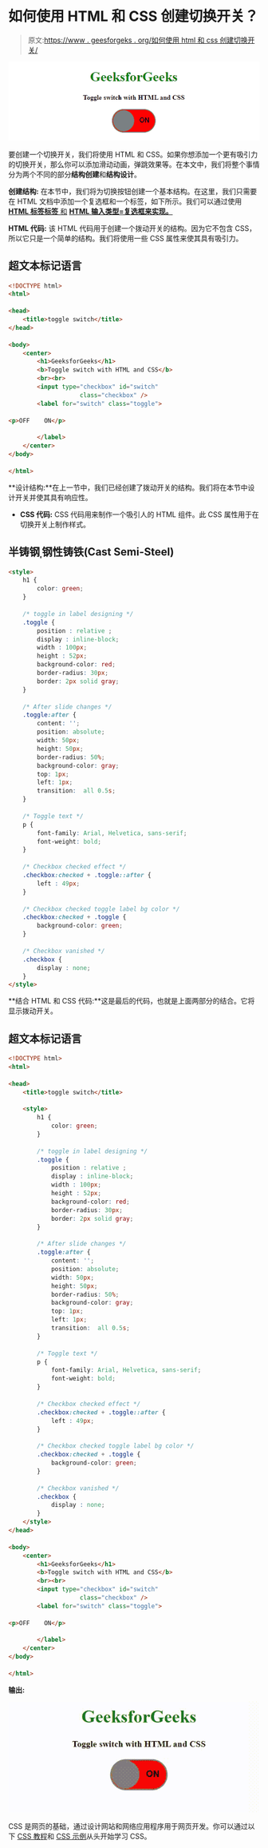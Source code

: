 # 如何使用 HTML 和 CSS 创建切换开关？

> 原文:[https://www . geesforgeks . org/如何使用 html 和 css 创建切换开关/](https://www.geeksforgeeks.org/how-to-create-toggle-switch-by-using-html-and-css/)

![Toggle Switch](img/3c928b0ebf0f8eca2d077636c78b5ee5.png)

要创建一个切换开关，我们将使用 HTML 和 CSS。如果你想添加一个更有吸引力的切换开关，那么你可以添加滑动动画，弹跳效果等。在本文中，我们将整个事情分为两个不同的部分**结构创建**和**结构设计**。

**创建结构:** 在本节中，我们将为切换按钮创建一个基本结构。在这里，我们只需要在 HTML 文档中添加一个复选框和一个标签，如下所示。我们可以通过使用 [**HTML 标签标签** 和](https://www.geeksforgeeks.org/html-label-tag/) [**HTML 输入类型=复选框来实现。**](https://www.geeksforgeeks.org/html-input-typecheckbox/)

**HTML 代码:** 该 HTML 代码用于创建一个拨动开关的结构。因为它不包含 CSS，所以它只是一个简单的结构。我们将使用一些 CSS 属性来使其具有吸引力。

## 超文本标记语言

```html
<!DOCTYPE html>
<html>

<head>
    <title>toggle switch</title>
</head>

<body>
    <center>
        <h1>GeeksforGeeks</h1>
        <b>Toggle switch with HTML and CSS</b>
        <br><br>
        <input type="checkbox" id="switch"
                    class="checkbox" />
        <label for="switch" class="toggle">

<p>OFF    ON</p>

        </label>
    </center>
</body>

</html>
```

**设计结构:**在上一节中，我们已经创建了拨动开关的结构。我们将在本节中设计开关并使其具有响应性。

*   **CSS 代码:** CSS 代码用来制作一个吸引人的 HTML 组件。此 CSS 属性用于在切换开关上制作样式。

## 半铸钢ˌ钢性铸铁(Cast Semi-Steel)

```html
<style>
    h1 {
        color: green;
    }

    /* toggle in label designing */
    .toggle {
        position : relative ;
        display : inline-block;
        width : 100px;
        height : 52px;
        background-color: red;
        border-radius: 30px;
        border: 2px solid gray;
    }

    /* After slide changes */
    .toggle:after {
        content: '';
        position: absolute;
        width: 50px;
        height: 50px;
        border-radius: 50%;
        background-color: gray;
        top: 1px; 
        left: 1px;
        transition:  all 0.5s;
    }

    /* Toggle text */
    p {
        font-family: Arial, Helvetica, sans-serif;
        font-weight: bold;
    }

    /* Checkbox checked effect */
    .checkbox:checked + .toggle::after {
        left : 49px; 
    }

    /* Checkbox checked toggle label bg color */
    .checkbox:checked + .toggle {
        background-color: green;
    }

    /* Checkbox vanished */
    .checkbox { 
        display : none;
    }
</style>
```

**结合 HTML 和 CSS 代码:**这是最后的代码，也就是上面两部分的结合。它将显示拨动开关。

## 超文本标记语言

```html
<!DOCTYPE html>
<html>

<head>
    <title>toggle switch</title>

    <style>
        h1 {
            color: green;
        }

        /* toggle in label designing */
        .toggle {
            position : relative ;
            display : inline-block;
            width : 100px;
            height : 52px;
            background-color: red;
            border-radius: 30px;
            border: 2px solid gray;
        }

        /* After slide changes */
        .toggle:after {
            content: '';
            position: absolute;
            width: 50px;
            height: 50px;
            border-radius: 50%;
            background-color: gray;
            top: 1px; 
            left: 1px;
            transition:  all 0.5s;
        }

        /* Toggle text */
        p {
            font-family: Arial, Helvetica, sans-serif;
            font-weight: bold;
        }

        /* Checkbox checked effect */
        .checkbox:checked + .toggle::after {
            left : 49px; 
        }

        /* Checkbox checked toggle label bg color */
        .checkbox:checked + .toggle {
            background-color: green;
        }

        /* Checkbox vanished */
        .checkbox { 
            display : none;
        }
    </style>
</head>

<body>
    <center>
        <h1>GeeksforGeeks</h1>
        <b>Toggle switch with HTML and CSS</b>
        <br><br>
        <input type="checkbox" id="switch"
                    class="checkbox" />
        <label for="switch" class="toggle">

<p>OFF    ON</p>

        </label>
    </center>
</body>

</html>
```

**输出:**

![](img/eb2f48558c121fec2fda2e4a10185b2f.png)

CSS 是网页的基础，通过设计网站和网络应用程序用于网页开发。你可以通过以下 [CSS 教程](https://www.geeksforgeeks.org/css-tutorials/)和 [CSS 示例](https://www.geeksforgeeks.org/css-examples/)从头开始学习 CSS。